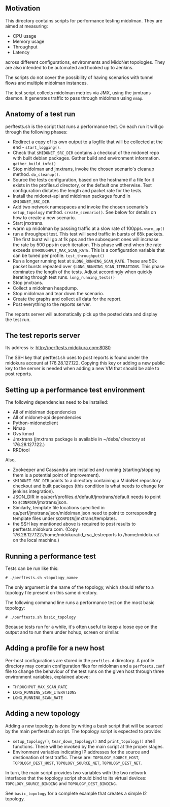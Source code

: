 ## Motivation

This directory contains scripts for performance testing midolman. They are
aimed at measuring:

  * CPU usage
  * Memory usage
  * Throughput
  * Latency

across different configurations, environments and MidoNet topologies. They are
also intended to be automated and hooked up to Jenkins.

The scripts do not cover the possibility of having scenarios with tunnel flows
and multiple midolman instances.

The test script collects midolman metrics via JMX, using the jxmtrans daemon. It
generates traffic to pass through midolman using `nmap`.

## Anatomy of a test run

perftests.sh is the script that runs a performance test. On each run it will go
through the following phases:

* Redirect a copy of its own output to a logfile that will be collected at the
  end - `start_logging()`.
* Check that `$MIDONET_SRC_DIR` contains a checkout of the midonet repo with
  built debian packages. Gather build and environment information.
  `gather_build_info()`
* Stop midolman and jmxtrans, invoke the chosen scenario's cleanup method.
  `do_cleanup()`.
* Source the tests configuration, based on the hostname if a file for it exists
  in the profiles.d directory, or the default one otherwise. Test configuration
  dictates the length and packet rate for the tests.
* Install the midonet-api and midolman packages found in `$MIDONET_SRC_DIR`.
* Add two network namespaces and invoke the chosen scenario's `setup_topology`
  method. `create_scenario()`. See below for details on how to create a new
  scenario.
* Start jmxtrans.
* warm up midolman by passing traffic at a slow rate of 100pps. `warm_up()`
* run a throughput test. This test will send traffic in bursts of 65k packets.
  The first burst will go at 1k pps and the subsequent ones will increase the
  rate by 500 pps in each iteration. This phase will end when the rate exceeds
  `$THROUGHPUT_MAX_SCAN_RATE`. This is a configuration variable that can be
  tuned per profile. `test_throughput()`
* Run a longer running test at `$LONG_RUNNING_SCAN_RATE`. These are 50k packet
  bursts repeated over `$LONG_RUNNING_SCAN_ITERATIONS`. This phase dominates
  the length of the tests. Adjust accordingly when quickly iterating through
  test runs. `long_running_tests()`
* Stop jmxtrans.
* Collect a midolman heapdump.
* Stop midolman and tear down the scenario.
* Create the graphs and collect all data for the report.
* Post everything to the reports server.

The reports server will automatically pick up the posted data and display the
test run.

## The test reports server

Its address is: http://perftests.midokura.com:8080

The SSH key that perftest.sh uses to post reports is found under the midokura
account at 176.28.127.122. Copying this key or adding a new public key to the
server is needed when adding a new VM that should be able to post reports.

## Setting up a performance test environment

The following dependencies need to be installed:
* All of midolman dependencies
* All of midonet-api dependencies
* Python-midonetclient
* Nmap
* Ovs kmod
* Jmxtrans (jmxtrans package is available in ~/debs/ directory at 176.28.127.122.)
* RRDtool

Also,
* Zookeeper and Cassandra are installed and running (starting/stopping them is a
  potential point of improvement).
* `$MIDONET_SRC_DIR` points to a directory containing a MidoNet repository
  checkout and built packages (this condition is what needs to change for
  jenkins integration).
* JSON_DIR in qa/perf/profiles.d/default/jmxtrans/default needs to point to
  `$CONFDIR`/jmxtrans/json.
* Similarly, template file locations specified in qa/perf/jmxtrans/json/midolman.json
  need to point to corresponding template files under `$CONFDIR`/jmxtrans/templates.
* the SSH key mentioned above is required to post results to
  perftests.midokura.com. (Copy 176.28.127.122:/home/midokura/id_rsa_testreports to
  /home/midokura/ on the local machine.)

## Running a performance test

Tests can be run like this:

`# ./perftests.sh <topology_name>`

The only argument is the name of the topology, which should refer to a topology
file present on this same directory.

The following command line runs a performance test on the most basic topology:

`# ./perftests.sh basic_topology`

Because tests run for a while, it's often useful to keep a loose eye on the
output and to run them under hohup, screen or similar.

## Adding a profile for a new host

Per-host configurations are stored in the `profiles.d` directory. A profile
directory may contain configuration files for midolman and a `perftests.conf`
file to change the behaviour of the test runs on the given host through three
environment variables, explained above:

+ `THROUGHPUT_MAX_SCAN_RATE`
+ `LONG_RUNNING_SCAN_ITERATIONS`
+ `LONG_RUNNING_SCAN_RATE`

## Adding a new topology

Adding a new topology is done by writing a bash script that will be sourced
by the main perftests.sh script. The topology script is expected to provide:

* `setup_topology()`, `tear_down_topology()` and `print_topology()` shell
  functions. These will be invoked by the main script at the proper stages.
* Environment variables indicating IP addresses for the source and destionation
  of test traffic. These are: `TOPOLOGY_SOURCE_HOST`, `TOPOLOGY_DEST_HOST`,
  `TOPOLOGY_SOURCE_NET`, `TOPOLOGY_DEST_NET`.

In turn, the main script provides two variables with the two network interfaces
that the topology script should bind to its virtual devices:
`TOPOLOGY_SOURCE_BINDING` and `TOPOLOGY_DEST_BINDING`.

See `basic_topology` for a complete example that creates a simple l2 topology.
